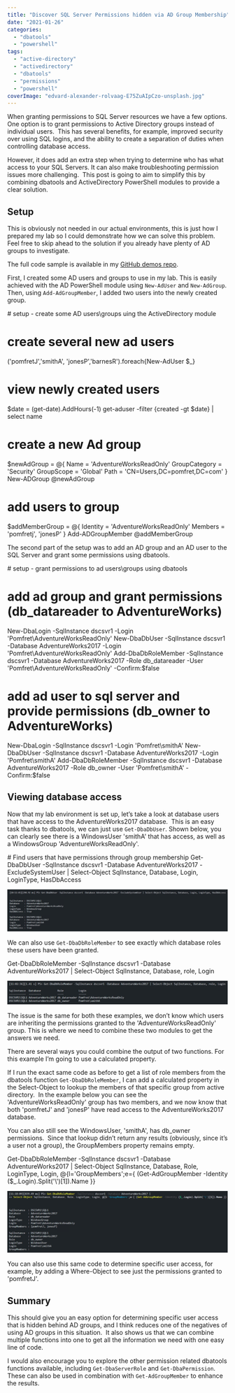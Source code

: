 ```yaml
---
title: "Discover SQL Server Permissions hidden via AD Group Membership"
date: "2021-01-26"
categories: 
  - "dbatools"
  - "powershell"
tags: 
  - "active-directory"
  - "activedirectory"
  - "dbatools"
  - "permissions"
  - "powershell"
coverImage: "edvard-alexander-rolvaag-E75ZuAIpCzo-unsplash.jpg"
---
```


When granting permissions to SQL Server resources we have a few options. One option is to grant permissions to Active Directory groups instead of individual users.  This has several benefits, for example, improved security over using SQL logins, and the ability to create a separation of duties when controlling database access.

However, it does add an extra step when trying to determine who has what access to your SQL Servers. It can also make troubleshooting permission issues more challenging.  This post is going to aim to simplify this by combining dbatools and ActiveDirectory PowerShell modules to provide a clear solution.

## **Setup**

This is obviously not needed in our actual environments, this is just how I prepared my lab so I could demonstrate how we can solve this problem.  Feel free to skip ahead to the solution if you already have plenty of AD groups to investigate.

The full code sample is available in my [GitHub demos repo](https://github.com/jpomfret/demos/blob/master/BlogExamples/07_PermisssionsGrantedViaADGroups.ps1).

First, I created some AD users and groups to use in my lab. This is easily achieved with the AD PowerShell module using `New-AdUser` and `New-AdGroup`. Then, using `Add-AdGroupMember`, I added two users into the newly created group.

\# setup - create some AD users\\groups uing the ActiveDirectory module
# create several new ad users
('pomfretJ','smithA', 'jonesP','barnesR').foreach{New-AdUser $\_}

# view newly created users
$date = (get-date).AddHours(-1)
get-aduser -filter {created -gt $date} | select name

# create a new Ad group
$newAdGroup = @{
    Name          = 'AdventureWorksReadOnly'
    GroupCategory = 'Security'
    GroupScope    = 'Global'
    Path          = 'CN=Users,DC=pomfret,DC=com'
}
New-ADGroup @newAdGroup

# add users to group
$addMemberGroup = @{
    Identity = 'AdventureWorksReadOnly'
    Members = 'pomfretj', 'jonesP'
}
Add-ADGroupMember @addMemberGroup

The second part of the setup was to add an AD group and an AD user to the SQL Server and grant some permissions using dbatools.

\# setup - grant permissions to ad users\\groups using dbatools
 
# add ad group and grant permissions (db\_datareader to AdventureWorks)
New-DbaLogin -SqlInstance dscsvr1 -Login 'Pomfret\\AdventureWorksReadOnly'
New-DbaDbUser -SqlInstance dscsvr1 -Database AdventureWorks2017 -Login 'Pomfret\\AdventureWorksReadOnly'
Add-DbaDbRoleMember -SqlInstance dscsvr1 -Database AdventureWorks2017 -Role db\_datareader -User 'Pomfret\\AdventureWorksReadOnly' -Confirm:$false
 
# add ad user to sql server and provide permissions (db\_owner to AdventureWorks)
New-DbaLogin -SqlInstance dscsvr1 -Login 'Pomfret\\smithA'
New-DbaDbUser -SqlInstance dscsvr1 -Database AdventureWorks2017 -Login 'Pomfret\\smithA'
Add-DbaDbRoleMember -SqlInstance dscsvr1 -Database AdventureWorks2017 -Role db\_owner -User 'Pomfret\\smithA' -Confirm:$false

## **Viewing database access**

Now that my lab environment is set up, let’s take a look at database users that have access to the AdventureWorks2017 database.  This is an easy task thanks to dbatools, we can just use `Get-DbaDbUser`. Shown below, you can clearly see there is a WindowsUser 'smithA' that has access, as well as a WindowsGroup 'AdventureWorksReadOnly'.

\# Find users that have permissions through group membership
Get-DbaDbUser -SqlInstance dscsvr1 -Database AdventureWorks2017 -ExcludeSystemUser | Select-Object SqlInstance, Database, Login, LoginType, HasDbAccess

[![Get-DbaDbUser results](images/GetDbaDbUser.png)](https://jesspomfret.com/wp-content/uploads/2021/01/GetDbaDbUser.png)

We can also use `Get-DbaDbRoleMember` to see exactly which database roles these users have been granted. 

Get-DbaDbRoleMember -SqlInstance dscsvr1 -Database AdventureWorks2017 | Select-Object SqlInstance, Database, role, Login

[![Get-DbaDbRoleMember output](images/Get-DbaDbRoleMember.png)](https://jesspomfret.com/wp-content/uploads/2021/01/Get-DbaDbRoleMember.png)

The issue is the same for both these examples, we don’t know which users are inheriting the permissions granted to the 'AdventureWorksReadOnly' group. This is where we need to combine these two modules to get the answers we need.

There are several ways you could combine the output of two functions. For this example I’m going to use a calculated property.

If I run the exact same code as before to get a list of role members from the dbatools function `Get-DbaDbRoleMember`, I can add a calculated property in the Select-Object to lookup the members of that specific group from active directory.  In the example below you can see the 'AdventureWorksReadOnly' group has two members, and we now know that both 'pomfretJ' and 'jonesP' have read access to the AdventureWorks2017 database. 

You can also still see the WindowsUser, 'smithA', has db\_owner permissions.  Since that lookup didn’t return any results (obviously, since it’s a user not a group), the GroupMembers property remains empty.

Get-DbaDbRoleMember -SqlInstance dscsvr1 -Database AdventureWorks2017 |
Select-Object SqlInstance, Database, Role, LoginType, Login, @{l='GroupMembers';e={ (Get-AdGroupMember -Identity ($\_.Login).Split('\\')\[1\]).Name }}

[![Combining Get-DbaDbRoleMember & Get-AdGroupMember](images/FinalOutput.png)](https://jesspomfret.com/wp-content/uploads/2021/01/FinalOutput.png)

You can also use this same code to determine specific user access, for example, by adding a Where-Object to see just the permissions granted to 'pomfretJ'.

## **Summary**

This should give you an easy option for determining specific user access that is hidden behind AD groups, and I think reduces one of the negatives of using AD groups in this situation.  It also shows us that we can combine multiple functions into one to get all the information we need with one easy line of code.

I would also encourage you to explore the other permission related dbatools functions available, including `Get-DbaServerRole` and `Get-DbaPermission`. These can also be used in combination with `Get-AdGroupMember` to enhance the results.
